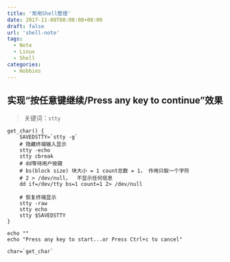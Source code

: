 ```yaml
---
title: '常用Shell整理'
date: 2017-11-08T08:08:08+08:00
draft: false
url: 'shell-note'
tags:
  - Note
  - Linux
  - Shell
categories:
  - Hobbies
---
```


## 实现“按任意键继续/Press any key to continue”效果

> 关键词：`stty`

```shell
get_char() {
    SAVEDSTTY=`stty -g`
    # 隐藏终端输入显示
    stty -echo
    stty cbreak
    # dd等待用户按键
    # bs(block size) 块大小 = 1 count总数 = 1， 作用只取一个字符
    # 2 > /dev/null，  不显示任何信息
    dd if=/dev/tty bs=1 count=1 2> /dev/null

    # 恢复终端显示
    stty -raw
    stty echo
    stty $SAVEDSTTY
}

echo ""
echo "Press any key to start...or Press Ctrl+c to cancel"

char=`get_char`
```
